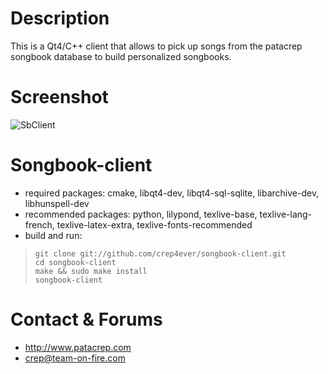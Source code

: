 # Description
This is a Qt4/C++ client that allows to pick up songs from the patacrep songbook database to build personalized songbooks.

# Screenshot
![SbClient](http://www.patacrep.com/data/images/songbook-client2-small.png)

# Songbook-client
* required packages: cmake, libqt4-dev, libqt4-sql-sqlite, libarchive-dev, libhunspell-dev
* recommended packages: python, lilypond, texlive-base, texlive-lang-french, texlive-latex-extra, texlive-fonts-recommended
* build and run:

>     git clone git://github.com/crep4ever/songbook-client.git
>     cd songbook-client
>     make && sudo make install
>     songbook-client

# Contact & Forums
* http://www.patacrep.com
* crep@team-on-fire.com
